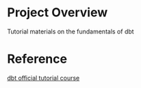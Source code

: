 # Project Overview
Tutorial materials on the fundamentals of dbt

# Reference
[dbt official tutorial course](https://learn.getdbt.com/)

